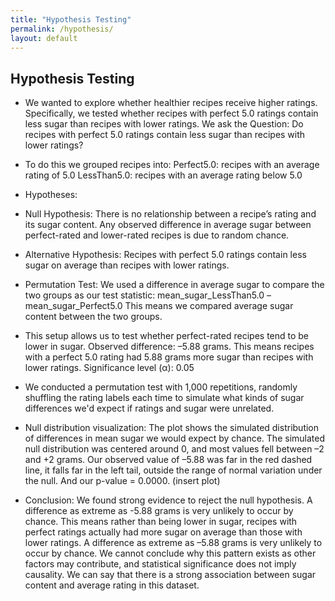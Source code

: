 ```yaml
---
title: "Hypothesis Testing"
permalink: /hypothesis/
layout: default
---
```


## Hypothesis Testing

- We wanted to explore whether healthier recipes receive higher ratings. Specifically, we tested whether recipes with perfect 5.0 ratings contain less sugar than recipes with lower ratings.
We ask the Question:
Do recipes with perfect 5.0 ratings contain less sugar than recipes with lower ratings?

- To do this we grouped recipes into:
Perfect5.0: recipes with an average rating of 5.0
LessThan5.0: recipes with an average rating below 5.0

- Hypotheses:

- Null Hypothesis: There is no relationship between a recipe’s rating and its sugar content. Any observed difference in average sugar between perfect-rated and lower-rated recipes is due to random chance.

- Alternative Hypothesis: Recipes with perfect 5.0 ratings contain less sugar on average than recipes with lower ratings.

- Permutation Test:
We used a difference in average sugar to compare the two groups as our test statistic:
mean_sugar_LessThan5.0 – mean_sugar_Perfect5.0
This means we compared average sugar content between the two groups.

- This setup allows us to test whether perfect-rated recipes tend to be lower in sugar.
Observed difference: –5.88 grams.
This means recipes with a perfect 5.0 rating had 5.88 grams more sugar than recipes with lower ratings.
Significance level (α): 0.05

- We conducted a permutation test with 1,000 repetitions, randomly shuffling the rating labels each time to simulate what kinds of sugar differences we'd expect if ratings and sugar were unrelated.

- Null distribution visualization:
The plot shows the simulated distribution of differences in mean sugar we would expect by chance. The simulated null distribution was centered around 0, and most values fell between –2 and +2 grams.
Our observed value of –5.88 was far in the red dashed line, it falls far in the left tail, outside the range of normal variation under the null.
And our p-value = 0.0000. 
(insert plot)

- Conclusion:
We found strong evidence to reject the null hypothesis.  A difference as extreme as -5.88 grams is very unlikely to occur by chance. This means rather than being lower in sugar, recipes with perfect ratings actually had more sugar on average than those with lower ratings. A difference as extreme as –5.88 grams is very unlikely to occur by chance.
We cannot conclude why this pattern exists as other factors may contribute, and statistical significance does not imply causality. We can say that there is a strong association between sugar content and average rating in this dataset.
